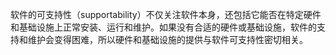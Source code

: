 软件的可支持性（supportability）不仅关注软件本身，还包括它能否在特定硬件和基础设施上正常安装、运行和维护。如果没有合适的硬件或基础设施，软件的支持和维护会变得困难，所以硬件和基础设施的提供与软件可支持性密切相关。